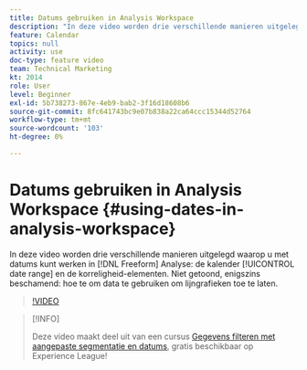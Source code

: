 ```yaml
---
title: Datums gebruiken in Analysis Workspace
description: "In deze video worden drie verschillende manieren uitgelegd om met datums te werken in de Freeform-analyse: de kalender, de elementen van het datumbereik en de elementen van de granulariteit. Niet getoond, enigszins beschamend: hoe te om data te gebruiken om lijngrafieken toe te laten. "
feature: Calendar
topics: null
activity: use
doc-type: feature video
team: Technical Marketing
kt: 2014
role: User
level: Beginner
exl-id: 5b738273-867e-4eb9-bab2-3f16d18608b6
source-git-commit: 8fc641743bc9e07b838a22ca64ccc15344d52764
workflow-type: tm+mt
source-wordcount: '103'
ht-degree: 0%

---
```


# Datums gebruiken in Analysis Workspace {#using-dates-in-analysis-workspace}

In deze video worden drie verschillende manieren uitgelegd waarop u met datums kunt werken in [!DNL Freeform] Analyse: de kalender [!UICONTROL date range] en de korreligheid-elementen. Niet getoond, enigszins beschamend: hoe te om data te gebruiken om lijngrafieken toe te laten.

>[!VIDEO](https://video.tv.adobe.com/v/24136/?quality=12&learn=on)

>[!INFO]
>
> Deze video maakt deel uit van een cursus [Gegevens filteren met aangepaste segmentatie en datums](https://experienceleague.adobe.com/?recommended=Analytics-U-1-2021.1.filterdata), gratis beschikbaar op Experience League!